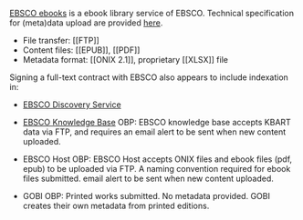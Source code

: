 [EBSCO ebooks](https://www.ebsco.com/products/ebooks) is a ebook library service of EBSCO. Technical specification for (meta)data upload are provided [here](https://www.ebsco.com/publisher-support/ebooks).

* File transfer: [[FTP]]
* Content files: [[EPUB]], [[PDF]]
* Metadata format: [[ONIX 2.1]], proprietary [[XLSX]] file

Signing a full-text contract with EBSCO also appears to include indexation in:
* [EBSCO Discovery Service](https://www.ebsco.com/publisher-support/discovery)
* [EBSCO Knowledge Base](https://www.ebsco.com/publisher-support/knowledge-base)
OBP: EBSCO knowledge base accepts KBART data via FTP, and requires an email alert to be sent when new content uploaded.

* EBSCO Host
OBP: EBSCO Host accepts ONIX files and ebook files (pdf, epub) to be uploaded via FTP. A naming convention required for ebook files submitted. email alert to be sent when new content uploaded.

* GOBI
OBP: Printed works submitted. No metadata provided. GOBI creates their own metadata from printed editions.
